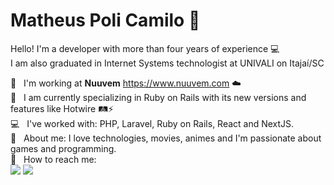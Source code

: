 # Matheus Poli Camilo 👋

Hello! I'm a developer with more than four years of experience :computer:
<br/> I am also graduated in Internet Systems technologist at UNIVALI on Itajaí/SC

:rocket:  &nbsp; I'm working at **Nuuvem** https://www.nuuvem.com ☁️
<br/> 💎  &nbsp; I am currently specializing in Ruby on Rails with its new versions and features like Hotwire 🛤⚡
<br/> 💻  &nbsp; I've worked with: PHP, Laravel, Ruby on Rails, React and NextJS.
<br/> 💬  &nbsp; About me: I love technologies, movies, animes and I'm passionate about games and programming.
<br/> :email: &nbsp; How to reach me: <br />
<a href="https://www.linkedin.com/in/matheus-poli/" target="_blank"><img src="https://img.shields.io/badge/-LinkedIn-%230077B5?style=for-the-badge&logo=linkedin&logoColor=white" target="_blank"></a>
<a href="mailto:matheuspolicamilo@gmail.com" target="_blank"><img src="https://img.shields.io/badge/-GMAIL-c14438?style=for-the-badge&logo=gmail&logoColor=white" target="_blank"></a>
